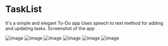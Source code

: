 # TaskList
It's a simple and elegant To-Do app 
Uses speech to text method for adding and updating tasks.
Screenshot of the app




![image](https://user-images.githubusercontent.com/69454837/121912208-0631c400-cd4e-11eb-938d-c51236865469.png)
![image](https://user-images.githubusercontent.com/69454837/121912260-1184ef80-cd4e-11eb-9a66-996c18a685e1.png)
![image](https://user-images.githubusercontent.com/69454837/121912293-18abfd80-cd4e-11eb-8dbc-649368280b1e.png)
![image](https://user-images.githubusercontent.com/69454837/121912317-1e094800-cd4e-11eb-9952-a5dd0144ac91.png)
![image](https://user-images.githubusercontent.com/69454837/121912343-23669280-cd4e-11eb-8a65-b1b275948e62.png)
![image](https://user-images.githubusercontent.com/69454837/121912363-28c3dd00-cd4e-11eb-8725-f0b62d0b60c5.png)
